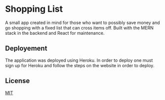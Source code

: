 # Shopping List

A small app created in mind for those who want to possibly save money and go shopping with a fixed list that can cross items off. Built with the MERN stack in the backend and React for maintenance.

## Deployement

The application was deployed using Heroku. In order to deploy one must sign up for Heroku and follow the steps on the website in order to deploy.

## License

[MIT](https://choosealicense.com/licenses/mit/)
